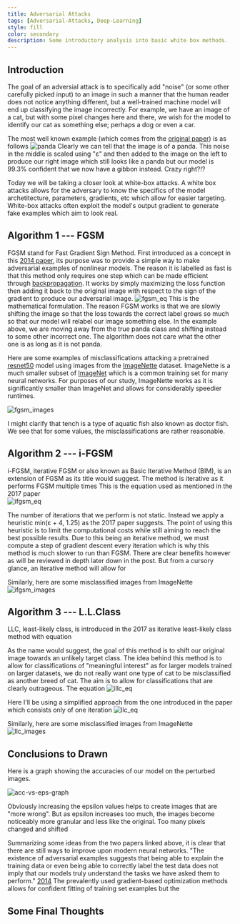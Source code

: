 ```yaml
---
title: Adversarial Attacks
tags: [Adversarial-Attacks, Deep-Learning]
style: fill
color: secondary
description: Some introductory analysis into basic white box methods.
---
```


## Introduction
The goal of an adversial attack is to specifically add "noise" (or some other carefully picked input) to an image in such a manner that the human reader does not notice anything different, but a well-trained machine model will end up classifying the image incorrectly. For example, we have an image of a cat, but with some pixel changes here and there, we wish for the model to identify our cat as something else; perhaps a dog or even a car. 

The most well known example (which comes from the [original paper](https://arxiv.org/pdf/1412.6572.pdf)) is as follows
![panda](https://images.openai.com/blob/e10713f3-900b-4cb2-8209-201d8c9394a2/adversarial_img_1.png)
Clearly we can tell that the image is of a panda. This noise in the middle is scaled using "ε" and then added to the image on the left to produce our right image which still looks like a panda but our model is 99.3% confident that we now have a gibbon instead. Crazy right?!?


Today we will be taking a closer look at white-box attacks. A white box attacks allows for the adversary to know the specifics of the model archetitecture, parameters, gradients, etc which allow for easier targeting. White-box attacks often exploit the model's output gradient to generate fake examples which aim to look real. 


## Algorithm 1 --- FGSM

FGSM stand for Fast Gradient Sign Method. First introduced as a concept in this [2014 paper](https://arxiv.org/pdf/1412.6572.pdf), its purpose was to provide a simple way to make adversarial examples of nonlinear models. The reason it is labelled as fast is that this method only requires one step which can be made efficient through [backpropagation](https://towardsdatascience.com/understanding-backpropagation-algorithm-7bb3aa2f95fd). It works by simply maximizing the loss function then adding it back to the original image with respect to the sign of the gradient to produce our adversarial image. 
![fgsm_eq](https://cdn-5f733ed3c1ac190fbc56ef88.closte.com/wp-content/uploads/2018/05/fgsm.png)
This is the mathematical formulation. The reason FGSM works is that we are slowly shifting the image so that the loss towards the correct label grows so much so that our model will relabel our image something else. In the example above, we are moving away from the true panda class and shifting instead to some other incorrect one. The algorithm does not care what the other one is as long as it is not panda.

Here are some examples of misclassifications attacking a pretrained [resnet50](https://pytorch.org/vision/main/models/generated/torchvision.models.resnet50.html) model using images from the [ImageNette](https://github.com/fastai/imagenette) dataset. ImageNette is a much smaller subset of [ImageNet](https://www.image-net.org/) which is a common training set for many neural networks. For purposes of our study, ImageNette works as it is significantly smaller than ImageNet and allows for considerably speedier runtimes.

![fgsm_images](https://raw.githubusercontent.com/drinkingtea2223/drinkingtea2223.github.io/main/assets/pngs/fgsm-resnet.png) 

I might clarify that tench is a type of aquatic fish also known as doctor fish. We see that for some values, the misclassifications are rather reasonable. 



## Algorithm 2 --- i-FGSM

i-FGSM, iterative FGSM or also known as Basic Iterative Method (BIM), is an extension of FGSM as its title would suggest. The method is iterative as it performs FGSM multiple times 
This is the equation used as mentioned in the 2017 paper  
![ifgsm_eq](https://raw.githubusercontent.com/drinkingtea2223/drinkingtea2223.github.io/87ea49a63eb80cb3d8ee313b955b7f0669d1ced0/assets/pngs/ifgsm_eq.png)

The number of iterations that we perform is not static. Instead we apply a heuristic min(ε + 4, 1.25) as the 2017 paper suggests. The point of using this heuristic is to limit the computational costs while still aiming to reach the best possible results. Due to this being an iterative method, we must compute a step of gradient descent every iteration which is why this method is much slower to run than FGSM. There are clear benefits however as will be reviewed in depth later down in the post. But from a cursory glance, an iterative method will allow for 


Similarly, here are some misclassified images from ImageNette
![ifgsm_images](https://raw.githubusercontent.com/drinkingtea2223/drinkingtea2223.github.io/main/assets/pngs/ifgsm-resnet.png)

## Algorithm 3 --- L.L.Class

LLC, least-likely class, is introduced in the 2017 as iterative least-likely class method with equation

As the name would suggest, the goal of this method is to shift our original image towards an unlikely target class. The idea behind this method is to allow for classifications of "meaningful interest" as for larger models trained on larger datasets, we do not really want one type of cat to be misclassified as another breed of cat. The aim is to allow for classifications that are clearly outrageous. The equation 
![illc_eq](https://raw.githubusercontent.com/drinkingtea2223/drinkingtea2223.github.io/main/assets/pngs/illc_eq.png)


Here I'll be using a simplified approach from the one introduced in the paper which consists only of one iteration
![llc_eq](https://raw.githubusercontent.com/drinkingtea2223/drinkingtea2223.github.io/main/assets/pngs/llc_eq.png)


Similarly, here are some misclassified images from ImageNette
![llc_images](https://raw.githubusercontent.com/drinkingtea2223/drinkingtea2223.github.io/main/assets/pngs/llc-resnet.png)

## Conclusions to Drawn
Here is a graph showing the accuracies of our model on the perturbed images. 

![acc-vs-eps-graph](https://raw.githubusercontent.com/drinkingtea2223/drinkingtea2223.github.io/main/assets/pngs/adversarial-attacks-acc-vs-eps.png)

Obviously increasing the epsilon values helps to create images that are "more wrong". But as epsilon increases too much, the images become noticeably more granular and less like the original. Too many pixels changed and shifted 


Summarizing some ideas from the two papers linked above, it is clear that there are still ways to improve upon modern neural networks. "The existence of adversarial examples suggests that being able to explain the training data or even being able to correctly label the test data does not imply that our models truly understand the tasks we have asked them to perform." [2014](https://arxiv.org/pdf/1412.6572.pdf) The prevalently used gradient-based optimization methods allows for confident fitting of training set examples but the 


## Some Final Thoughts